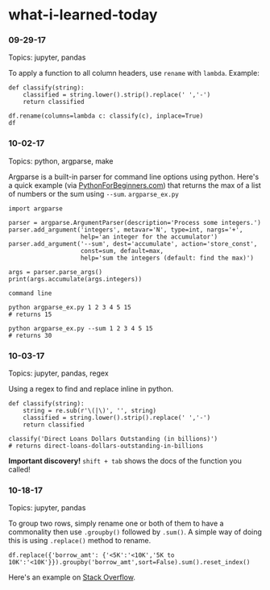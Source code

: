 # what-i-learned-today

### 09-29-17
Topics: jupyter, pandas

To apply a function to all column headers, use `rename` with `lambda`.
Example:
```
def classify(string):
    classified = string.lower().strip().replace(' ','-')
    return classified

df.rename(columns=lambda c: classify(c), inplace=True)
df
```

### 10-02-17
Topics: python, argparse, make

Argparse is a built-in parser for command line options using python. Here's a quick example (via [PythonForBeginners.com](http://www.pythonforbeginners.com/argparse/argparse-tutorial)) that returns the max of a list of numbers or the sum using `--sum`.
`argparse_ex.py`
```
import argparse

parser = argparse.ArgumentParser(description='Process some integers.')
parser.add_argument('integers', metavar='N', type=int, nargs='+',
                    help='an integer for the accumulator')
parser.add_argument('--sum', dest='accumulate', action='store_const',
                    const=sum, default=max,
                    help='sum the integers (default: find the max)')

args = parser.parse_args()
print(args.accumulate(args.integers))
```

`command line`
```
python argparse_ex.py 1 2 3 4 5 15
# returns 15

python argparse_ex.py --sum 1 2 3 4 5 15
# returns 30
```

### 10-03-17
Topics: jupyter, pandas, regex

Using a regex to find and replace inline in python.
```
def classify(string):
    string = re.sub(r'\(|\)', '', string)
    classified = string.lower().strip().replace(' ','-')
    return classified

classify('Direct Loans Dollars Outstanding (in billions)')
# returns direct-loans-dollars-outstanding-in-billions
```

**Important discovery!**
`shift + tab` shows the docs of the function you called!

### 10-18-17
Topics: jupyter, pandas

To group two rows, simply rename one or both of them to have a commonality then use `.groupby()` followed by `.sum()`. A simple way of doing this is using `.replace()` method to rename.

```
df.replace({'borrow_amt': {'<5K':'<10K','5K to 10K':'<10K'}}).groupby('borrow_amt',sort=False).sum().reset_index()
```

Here's an example on [Stack Overflow](https://stackoverflow.com/questions/37947479/pandas-sum-two-rows-of-dataframe-without-rearranging-dataframe).
